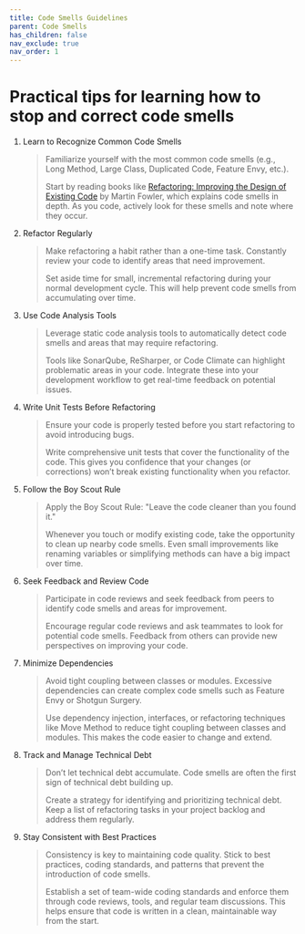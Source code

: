 ```yaml
---
title: Code Smells Guidelines
parent: Code Smells
has_children: false
nav_exclude: true
nav_order: 1
---
```


# Practical tips for learning how to stop and correct code smells

1. Learn to Recognize Common Code Smells

    > Familiarize yourself with the most common code smells (e.g., Long Method, Large Class, 
    > Duplicated Code, Feature Envy, etc.).
    > 
    > Start by reading books like 
    > [Refactoring: Improving the Design of Existing Code](https://napier.primo.exlibrisgroup.com/permalink/44NAP_INST/n96pef/alma9923667458902111) 
    > by Martin Fowler, which explains code smells in depth. As you code, actively look for 
    > these smells and note where they occur.

2. Refactor Regularly

    > Make refactoring a habit rather than a one-time task. Constantly review your code to 
    > identify areas that need improvement.
    > 
    > Set aside time for small, incremental refactoring during your normal development cycle. 
    > This will help prevent code smells from accumulating over time.

3. Use Code Analysis Tools

    > Leverage static code analysis tools to automatically detect code smells and areas that 
    > may require refactoring.
    > 
    > Tools like SonarQube, ReSharper, or Code Climate can highlight problematic areas in your 
    > code. Integrate these into your development workflow to get real-time feedback on 
    > potential issues.

4. Write Unit Tests Before Refactoring

    > Ensure your code is properly tested before you start refactoring to avoid introducing 
    > bugs.
    > 
    > Write comprehensive unit tests that cover the functionality of the code. This gives you 
    > confidence that your changes (or corrections) won’t break existing functionality when 
    > you refactor.

5. Follow the Boy Scout Rule

    > Apply the Boy Scout Rule: "Leave the code cleaner than you found it."
    > 
    > Whenever you touch or modify existing code, take the opportunity to clean up nearby 
    > code smells. Even small improvements like renaming variables or simplifying methods 
    > can have a big impact over time.

6. Seek Feedback and Review Code

    > Participate in code reviews and seek feedback from peers to identify code smells and 
    > areas for improvement.
    > 
    > Encourage regular code reviews and ask teammates to look for potential code smells. 
    > Feedback from others can provide new perspectives on improving your code.

7. Minimize Dependencies

    > Avoid tight coupling between classes or modules. Excessive dependencies can create 
    > complex code smells such as Feature Envy or Shotgun Surgery.
    > 
    > Use dependency injection, interfaces, or refactoring techniques like Move Method to 
    > reduce tight coupling between classes and modules. This makes the code easier to change 
    > and extend.

8. Track and Manage Technical Debt

    > Don’t let technical debt accumulate. Code smells are often the first sign of technical 
    > debt building up.
    > 
    > Create a strategy for identifying and prioritizing technical debt. Keep a list of 
    > refactoring tasks in your project backlog and address them regularly.

9. Stay Consistent with Best Practices

    > Consistency is key to maintaining code quality. Stick to best practices, coding standards, 
    > and patterns that prevent the introduction of code smells.
    > 
    > Establish a set of team-wide coding standards and enforce them through code reviews, 
    > tools, and regular team discussions. This helps ensure that code is written in a clean, 
    > maintainable way from the start.
